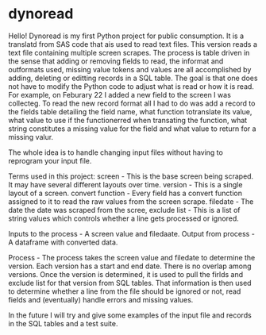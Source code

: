 # dynoread

Hello! Dynoread is my first Python project for public consumption. It is a translatd from SAS code that ais used to read text files. This version reads a text file containing multiple screen scrapes. The process is table driven in the sense that adding or removing fields to read, the informat and outformats used, missing value tokens and values are all accomplished by adding, deleting or editting records in a SQL table. The goal is that one does not have to modify the Python code to adjust what is read or how it is read. For example, on Feburary 22 I added a new field to the screen I was collecteg. To read the new record format all I had to do was add a record to the fields table detailing the field name, what function totranslate its value, what value to use if the functionerred when transating the function, what string constitutes a missing value for the field and what value to return for a missing valur.  

The whole idea is to handle changing input files without having to reprogram your input file.

Terms used in this project:
    screen - This is the base screen being scraped. It may have several different layouts over time.
    version - This is a single layout of a screen.
    convert function - Every field has a convert function assigned to it to read the raw values from the screen scrape.
    filedate - The date the date was scraped from the scree,
    exclude list - This is a list of string values which controls whether a line gets processed or ignored.
    
Inputs to the process - A screen value and filedaate.
Output from process - A dataframe with converted data.

Process - The process takes the screen value and filedate to determine the version. Each version has a start and end date. There is no overlap among versions.
          Once the version is determined, it is used to pull the firlds and exclude list for that version from SQL tables. That information is then used to 
          determine whether a line from the file should be ignored or not, read fields and (eventually) handle errors and missing values.

In the future I will try and give some examples of the input file and records in the SQL tables and a test suite.
